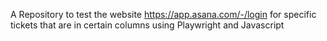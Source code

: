 A Repository to test the website https://app.asana.com/-/login for specific tickets that are in certain columns using Playwright and Javascript
